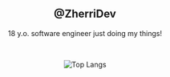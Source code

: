 <div align="center">
  <h2>@ZherriDev</h2>
  <p>18 y.o. software engineer just doing my things!</p>

  <br>

  ![Top Langs](https://github-readme-stats-six-ruddy-41.vercel.app/api/top-langs/?username=ZherriDev&layout=compact&theme=tokyonight&langs_count=3&include_all_commits=true)
</div>
